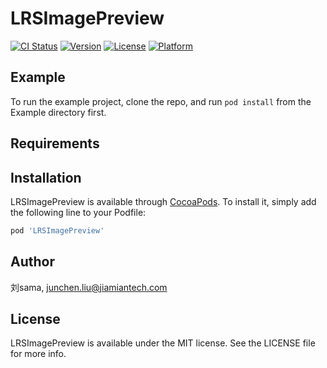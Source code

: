 # LRSImagePreview

[![CI Status](https://img.shields.io/travis/刘sama/LRSImagePreview.svg?style=flat)](https://travis-ci.org/刘sama/LRSImagePreview)
[![Version](https://img.shields.io/cocoapods/v/LRSImagePreview.svg?style=flat)](https://cocoapods.org/pods/LRSImagePreview)
[![License](https://img.shields.io/cocoapods/l/LRSImagePreview.svg?style=flat)](https://cocoapods.org/pods/LRSImagePreview)
[![Platform](https://img.shields.io/cocoapods/p/LRSImagePreview.svg?style=flat)](https://cocoapods.org/pods/LRSImagePreview)

## Example

To run the example project, clone the repo, and run `pod install` from the Example directory first.

## Requirements

## Installation

LRSImagePreview is available through [CocoaPods](https://cocoapods.org). To install
it, simply add the following line to your Podfile:

```ruby
pod 'LRSImagePreview'
```

## Author

刘sama, junchen.liu@jiamiantech.com

## License

LRSImagePreview is available under the MIT license. See the LICENSE file for more info.
